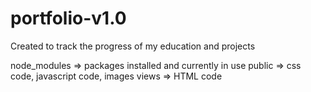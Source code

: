 # portfolio-v1.0
Created to track the progress of my education and projects

node_modules    => packages installed and currently in use
public          => css code, javascript code, images
views           => HTML code